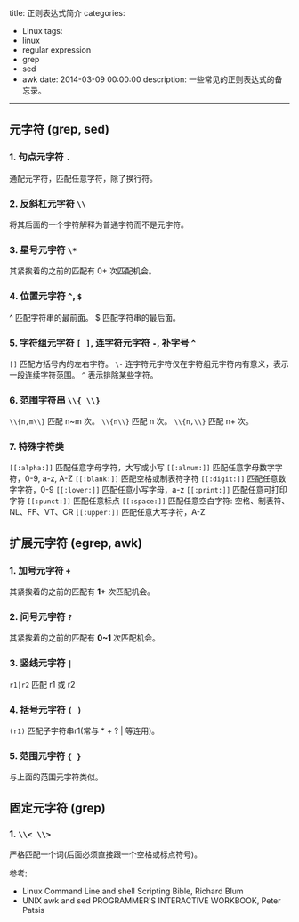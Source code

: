 title: 正则表达式简介
categories:
  - Linux
tags:
  - linux
  - regular expression
  - grep
  - sed
  - awk
date: 2014-03-09 00:00:00
description: 一些常见的正则表达式的备忘录。
---

## 元字符 (grep, sed)

### 1. 句点元字符 `.`

通配元字符，匹配任意字符，除了换行符。

### 2. 反斜杠元字符 `\\`

将其后面的一个字符解释为普通字符而不是元字符。

### 3. 星号元字符 `\*`

其紧挨着的之前的匹配有 0+ 次匹配机会。

### 4. 位置元字符 `^`, `$`

^ 匹配字符串的最前面。
$ 匹配字符串的最后面。

### 5. 字符组元字符 `[ ]`, 连字符元字符 `-`, 补字号 `^`

`[]` 匹配方括号内的左右字符。
`\-` 连字符元字符仅在字符组元字符内有意义，表示一段连续字符范围。
`^` 表示排除某些字符。

### 6. 范围字符串 `\\{ \\}`

`\\{n,m\\}` 匹配 n~m 次。
`\\{n\\}` 匹配 n 次。
`\\{n,\\}` 匹配 n+ 次。

### 7. 特殊字符类

`[[:alpha:]]` 匹配任意字母字符，大写或小写
`[[:alnum:]]` 匹配任意字母数字字符，0-9, a-z, A-Z
`[[:blank:]]` 匹配空格或制表符字符
`[[:digit:]]` 匹配任意数字字符，0-9
`[[:lower:]]` 匹配任意小写字母，a-z
`[[:print:]]` 匹配任意可打印字符
`[[:punct:]]` 匹配任意标点
`[[:space:]]` 匹配任意空白字符: 空格、制表符、NL、FF、VT、CR
`[[:upper:]]` 匹配任意大写字符，A-Z


## 扩展元字符 (egrep, awk)

### 1. 加号元字符 `+`

其紧挨着的之前的匹配有 __1+__ 次匹配机会。

### 2. 问号元字符 `?`

其紧挨着的之前的匹配有 __0~1__ 次匹配机会。

### 3. 竖线元字符 `|`

`r1|r2` 匹配 r1 或 r2

### 4. 括号元字符 `( )`

`(r1)` 匹配子字符串r1(常与 * + ? | 等连用)。

### 5. 范围元字符 `{ }`

与上面的范围元字符类似。


## 固定元字符 (grep)

### 1. `\\< \\>`

严格匹配一个词(后面必须直接跟一个空格或标点符号)。


参考:

- Linux Command Line and shell Scripting Bible, Richard Blum
- UNIX awk and sed PROGRAMMER'S INTERACTIVE WORKBOOK, Peter Patsis

